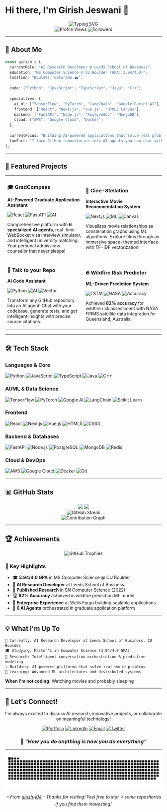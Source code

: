 # Hi there, I'm Girish Jeswani 👋

<div align="center">
  <img src="https://readme-typing-svg.herokuapp.com?font=Fira+Code&weight=500&size=28&duration=3000&pause=1000&color=2F81F7&center=true&vCenter=true&width=800&lines=AI+Research+Developer;Software+Engineer;Building+Intelligent+Systems;MS+Computer+Science+%40+CU+Boulder;Passionate+About+Real-World+AI" alt="Typing SVG" />
</div>

<div align="center">
  <img src="https://komarev.com/ghpvc/?username=girish-j04&label=Profile%20Views&color=2F81F7&style=for-the-badge" alt="Profile Views" />
  <img src="https://img.shields.io/github/followers/girish-j04?label=Followers&style=for-the-badge&color=2F81F7" alt="Followers" />
</div>

---

## 🚀 About Me

```typescript
const girish = {
  currentRole: "AI Research Developer @ Leeds School of Business",
  education: "MS Computer Science @ CU Boulder (GPA: 3.94/4.0)",
  location: "Boulder, Colorado 🏔️",
  
  code: ["Python", "JavaScript", "TypeScript", "Java", "C++"],
  
  specialties: {
    ai_ml: ["TensorFlow", "PyTorch", "LangChain", "Google Gemini AI"],
    frontend: ["React", "Next.js", "Vue.js", "HTML5 Canvas"],
    backend: ["FastAPI", "Node.js", "PostgreSQL", "MongoDB"],
    cloud: ["AWS", "Google Cloud", "Docker"]
  },
  
  currentFocus: "Building AI-powered applications that solve real problems",
  funFact: "I turn GitHub repositories into AI agents you can chat with! 🤖"
};
```

---

## 🌟 Featured Projects

<table>
<tr>
<td width="50%">

### 🎓 GradCompass
**AI-Powered Graduate Application Assistant**

![React](https://img.shields.io/badge/React_19-61DAFB?style=flat-square&logo=react&logoColor=black)
![FastAPI](https://img.shields.io/badge/FastAPI-009688?style=flat-square&logo=fastapi&logoColor=white)
![AI](https://img.shields.io/badge/Google_AI-4285F4?style=flat-square&logo=google&logoColor=white)

Comprehensive platform with **6 specialized AI agents**, real-time WebSocket visa interview simulator, and intelligent university matching. Your personal admissions counselor that never sleeps!

</td>
<td width="50%">

### 🌌 Cine-Stellation
**Interactive Movie Recommendation System**

![Next.js](https://img.shields.io/badge/Next.js-000000?style=flat-square&logo=nextdotjs&logoColor=white)
![ML](https://img.shields.io/badge/Machine_Learning-FF6B6B?style=flat-square&logo=tensorflow&logoColor=white)
![Canvas](https://img.shields.io/badge/HTML5_Canvas-E34F26?style=flat-square&logo=html5&logoColor=white)

Visualizes movie relationships as constellation graphs using ML algorithms. Explore films through an immersive space-themed interface with TF-IDF vectorization!

</td>
</tr>
<tr>
<td width="50%">

### 💬 Talk to your Repo
**AI Code Assistant**

![Python](https://img.shields.io/badge/Python-3776AB?style=flat-square&logo=python&logoColor=white)
![AI](https://img.shields.io/badge/Gemini_AI-4285F4?style=flat-square&logo=google&logoColor=white)
![Vector](https://img.shields.io/badge/Vector_Search-FF4B4B?style=flat-square&logo=elasticsearch&logoColor=white)

Transform any GitHub repository into an AI agent! Chat with your codebase, generate tests, and get intelligent insights with precise source citations.

</td>
<td width="50%">

### 🔥 Wildfire Risk Predictor
**ML-Driven Prediction System**

![LSTM](https://img.shields.io/badge/LSTM-FF6B35?style=flat-square&logo=tensorflow&logoColor=white)
![NASA](https://img.shields.io/badge/NASA_FIRMS-1E40AF?style=flat-square&logo=nasa&logoColor=white)
![Accuracy](https://img.shields.io/badge/82%25_Accuracy-10B981?style=flat-square&logo=target&logoColor=white)

Achieved **82% accuracy** for wildfire risk assessment with NASA FIRMS satellite data integration for Queensland, Australia.

</td>
</tr>
</table>

---

## 🛠️ Tech Stack

### Languages & Core
![Python](https://img.shields.io/badge/Python-3776AB?style=for-the-badge&logo=python&logoColor=white)
![JavaScript](https://img.shields.io/badge/JavaScript-F7DF1E?style=for-the-badge&logo=javascript&logoColor=black)
![TypeScript](https://img.shields.io/badge/TypeScript-007ACC?style=for-the-badge&logo=typescript&logoColor=white)
![Java](https://img.shields.io/badge/Java-ED8B00?style=for-the-badge&logo=java&logoColor=white)
![C++](https://img.shields.io/badge/C++-00599C?style=for-the-badge&logo=c%2B%2B&logoColor=white)

### AI/ML & Data Science
![TensorFlow](https://img.shields.io/badge/TensorFlow-FF6F00?style=for-the-badge&logo=tensorflow&logoColor=white)
![PyTorch](https://img.shields.io/badge/PyTorch-EE4C2C?style=for-the-badge&logo=pytorch&logoColor=white)
![Google AI](https://img.shields.io/badge/Google_AI-4285F4?style=for-the-badge&logo=google&logoColor=white)
![LangChain](https://img.shields.io/badge/LangChain-000000?style=for-the-badge&logo=chainlink&logoColor=white)
![Scikit Learn](https://img.shields.io/badge/scikit--learn-F7931E?style=for-the-badge&logo=scikit-learn&logoColor=white)

### Frontend
![React](https://img.shields.io/badge/React-20232A?style=for-the-badge&logo=react&logoColor=61DAFB)
![Next.js](https://img.shields.io/badge/Next.js-000000?style=for-the-badge&logo=nextdotjs&logoColor=white)
![Vue.js](https://img.shields.io/badge/Vue.js-35495E?style=for-the-badge&logo=vue.js&logoColor=4FC08D)
![HTML5](https://img.shields.io/badge/HTML5-E34F26?style=for-the-badge&logo=html5&logoColor=white)
![CSS3](https://img.shields.io/badge/CSS3-1572B6?style=for-the-badge&logo=css3&logoColor=white)

### Backend & Databases
![FastAPI](https://img.shields.io/badge/FastAPI-009688?style=for-the-badge&logo=fastapi&logoColor=white)
![Node.js](https://img.shields.io/badge/Node.js-43853D?style=for-the-badge&logo=node.js&logoColor=white)
![PostgreSQL](https://img.shields.io/badge/PostgreSQL-316192?style=for-the-badge&logo=postgresql&logoColor=white)
![MongoDB](https://img.shields.io/badge/MongoDB-4EA94B?style=for-the-badge&logo=mongodb&logoColor=white)
![Redis](https://img.shields.io/badge/Redis-DC382D?style=for-the-badge&logo=redis&logoColor=white)

### Cloud & DevOps
![AWS](https://img.shields.io/badge/AWS-232F3E?style=for-the-badge&logo=amazon-aws&logoColor=white)
![Google Cloud](https://img.shields.io/badge/Google_Cloud-4285F4?style=for-the-badge&logo=google-cloud&logoColor=white)
![Docker](https://img.shields.io/badge/Docker-2496ED?style=for-the-badge&logo=docker&logoColor=white)
![Git](https://img.shields.io/badge/Git-F05032?style=for-the-badge&logo=git&logoColor=white)

---

## 📊 GitHub Stats

<div align="center">
  <img height="180em" src="https://github-readme-stats.vercel.app/api?username=girish-j04&show_icons=true&theme=tokyonight&include_all_commits=true&count_private=true"/>
  <img height="180em" src="https://github-readme-stats.vercel.app/api/top-langs/?username=girish-j04&layout=compact&langs_count=8&theme=tokyonight"/>
</div>

<div align="center">
  <img src="https://github-readme-streak-stats.herokuapp.com/?user=girish-j04&theme=tokyonight" alt="GitHub Streak"/>
</div>

<div align="center">
  <img src="https://github-readme-activity-graph.vercel.app/graph?username=girish-j04&theme=tokyo-night&area=true" alt="Contribution Graph"/>
</div>

---

## 🏆 Achievements

<div align="center">
  <img src="https://github-profile-trophy.vercel.app/?username=girish-j04&theme=tokyonight&no-frame=false&no-bg=false&margin-w=4&row=1" alt="GitHub Trophies"/>
</div>

### 🎯 Key Highlights
- 🎓 **3.94/4.0 GPA** in MS Computer Science @ CU Boulder
- 🏢 **AI Research Developer** at Leeds School of Business
- 📝 **Published Research** in SN Computer Science (2022)
- 🏆 **82% Accuracy** achieved in wildfire prediction ML model
- 🚀 **Enterprise Experience** at Wells Fargo building scalable applications
- 🤖 **6 AI Agents** orchestrated in graduate application platform

---

## 💡 What I'm Up To

```
🔬 Currently: AI Research Developer at Leeds School of Business, CU Boulder
🎓 Studying: Master's in Computer Science (3.94/4.0 GPA)
🧠 Research: Intelligent conversation orchestration & predictive modeling
💡 Building: AI-powered platforms that solve real-world problems
🌱 Learning: Advanced ML architectures and distributed systems
```


**When I'm not coding:** Watching movies and probably sleeping

</div>

---

## 📡 Let's Connect!

<div align="center">

I'm always excited to discuss AI research, innovative projects, or collaborate on meaningful technology!

[![Portfolio](https://img.shields.io/badge/Portfolio-FF5722?style=for-the-badge&logo=todoist&logoColor=white)](https://girishjeswani.work/)
[![LinkedIn](https://img.shields.io/badge/LinkedIn-0077B5?style=for-the-badge&logo=linkedin&logoColor=white)](https://linkedin.com/in/girishjeswani)
[![Email](https://img.shields.io/badge/Email-D14836?style=for-the-badge&logo=gmail&logoColor=white)](mailto:girish.jeswani@colorado.edu)
[![Twitter](https://img.shields.io/badge/Twitter-1DA1F2?style=for-the-badge&logo=twitter&logoColor=white)](https://twitter.com/girishjeswani)

### 💭 *"How you do anything is how you do everything"* 

---

<img src="https://raw.githubusercontent.com/platane/snk/output/github-contribution-grid-snake-dark.svg" alt="Snake animation" />

*⭐️ From [girish-j04](https://github.com/girish-j04) - Thanks for visiting! Feel free to star ⭐ some repositories if you find them interesting!*

</div>
